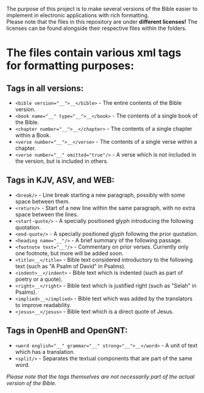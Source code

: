 The purpose of this project is to make several versions of the Bible easier to implement in electronic applications with rich formatting.  
Please note that the files in this repository are under **different licenses!** The licenses can be found alongside their respective files within the folders.

# The files contain various xml tags for formatting purposes:

## Tags in all versions:
* `<bible version="__">__</bible>` - The entire contents of the Bible version.
* `<book name="__" type="__">__</book>` - The contents of a single book of the Bible.
* `<chapter number="__">__</chapter>` - The contents of a single chapter within a Book.
* `<verse number="__">__</verse>` - The contents of a single verse within a chapter.
* `<verse number="__" omitted="true"/>` - A verse which is not included in the version, but is included in others.

## Tags in KJV, ASV, and WEB:
* `<break/>` - Line break starting a new paragraph, possibly with some space between them.
* `<return/>` - Start of a new line within the same paragraph, with no extra space between the lines.
* `<start-quote/>` - A specially positioned glyph introducing the following quotation.
* `<end-quote/>` - A specially positioned glyph following the prior quotation.
* `<heading name="__"/>` - A brief summary of the following passage.
* `<footnote text="__"/>` - Commentary on prior verses. Currently only one footnote, but more will be added soon.
* `<title>__</title>` - Bible text considered introductory to the following text (such as "A Psalm of David" in Psalms).
* `<indent>__</indent>` - Bible text which is indented (such as part of poetry or a quote).
* `<right>__</right>` - Bible text which is justified right (such as "Selah" in Psalms).
* `<implied>__</implied>` - Bible text which was added by the translators to improve readability.
* `<jesus>__</jesus>` - Bible text which is a direct quote of Jesus.

## Tags in OpenHB and OpenGNT:
* `<word english="__" grammar="__" strong="__">__</word>` - A unit of text which has a translation.
* `<split/>` - Separates the textual components that are part of the same word.

_Please note that the tags themselves are not necessarily part of the actual version of the Bible._

